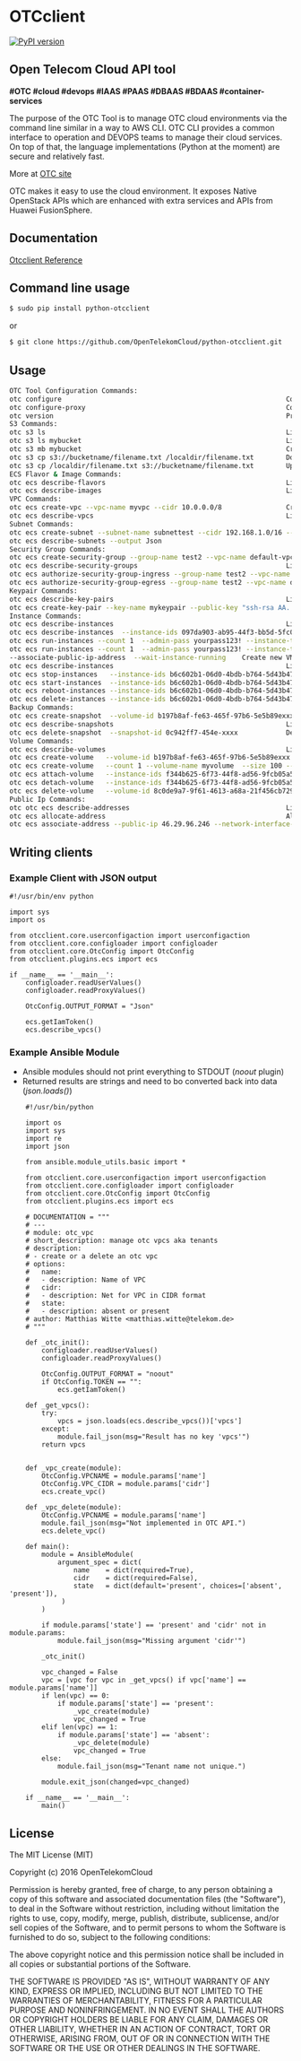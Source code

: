 OTCclient
==========

[![PyPI version](https://badge.fury.io/py/python-otcclient.png)](https://badge.fury.io/py/python-otcclient)

Open Telecom Cloud API tool
-----------------------------------------------

**#OTC #cloud #devops #IAAS #PAAS #DBAAS #BDAAS #container-services**

The purpose of the OTC Tool is to manage OTC cloud environments via the command line similar in a way to AWS CLI.
OTC CLI provides a common interface to operation and DEVOPS teams to manage their cloud services.
On top of that, the language implementations (Python at the moment) are secure and relatively fast.

More at [OTC site](https://console.otc.t-systems.com/console/#/home)

OTC makes it easy to use the cloud environment. It exposes Native OpenStack APIs which are enhanced with extra
services and APIs from Huawei FusionSphere.


Documentation
-------------

[Otcclient Reference](https://docs.otc.t-systems.com/?locale=en-us)

Command line usage
-----

`````sh
$ sudo pip install python-otcclient
`````
or
`````sh
$ git clone https://github.com/OpenTelekomCloud/python-otcclient.git
`````

Usage
----------------

`````sh
OTC Tool Configuration Commands:
otc configure                                                        Configuring OTC client tool (mandatory in first use)
otc configure-proxy                                                  Configureing proxy settings ( ONLY https )
otc version                                                          Print OTC Client tool version
S3 Commands:
otc s3 ls                                                            List Buckets
otc s3 ls mybucket                                                   List Bucket files
otc s3 mb mybucket                                                   Create New Bucket
otc s3 cp s3://bucketname/filename.txt /localdir/filename.txt        Download from bucket to local
otc s3 cp /localdir/filename.txt s3://bucketname/filename.txt        Upload file / directory to bucket
ECS Flavor & Image Commands:
otc ecs describe-flavors                                             List avaliable flavors (VM templates)
otc ecs describe-images                                              List image templates
VPC Commands:
otc ecs create-vpc --vpc-name myvpc --cidr 10.0.0.0/8                Crete new VPC
otc ecs describe-vpcs                                                List VPCs
Subnet Commands:
otc ecs create-subnet --subnet-name subnettest --cidr 192.168.1.0/16 --gateway-ip 192.168.1.2 --primary-dns 8.8.8.8 --secondary-dns 8.8.4.4 --availability-zone eu-de-01 --vpc-name default-vpc    Create new subnet for VPC
otc ecs describe-subnets --output Json
Security Group Commands:
otc ecs create-security-group --group-name test2 --vpc-name default-vpc  Create new security group
otc ecs describe-security-groups                                     List existing security-groups
otc ecs authorize-security-group-ingress --group-name test2 --vpc-name default-vpc --protocol tcp --ethertype IPv4 --portmin 22 --portmax 25      Add new incomming rule to security-group
otc ecs authorize-security-group-egress --group-name test2 --vpc-name default-vpc --protocol tcp --ethertype IPv4 --portmin 7000 --portmax 7001   Add new outcomming rule to security-group
Keypair Commands:
otc ecs describe-key-pairs                                           List key pairs
otc ecs create-key-pair --key-name mykeypair --public-key "ssh-rsa AA..."       Create key pair
Instance Commands:
otc ecs describe-instances                                           List VM instances
otc ecs describe-instances  --instance-ids 097da903-ab95-44f3-bb5d-5fc08dfb6cc3 --output Json     Detailed information of specific VM instance (JSON)
otc ecs run-instances --count 1  --admin-pass yourpass123! --instance-type c1.medium --instance-name instancename --image-name Standard_CentOS_6.7_latest --subnet-name testsubnet --vpc-name testvpc --group-name testsecgroup     Create new VM instance and START
otc ecs run-instances --count 1  --admin-pass yourpass123! --instance-type c1.medium --instance-name instancename --image-name Standard_CentOS_6.7_latest --subnet-name testsubnet --vpc-name testvpc --group-name testsecgroup  --key-name testsshkeypair --file1 /otc/a=/otc/a
--associate-public-ip-address  --wait-instance-running    Create new VM instance with injected SSH keypair, with public ip, additional file injection, wait instance created and running
otc ecs describe-instances                                           List VM instances
otc ecs stop-instances   --instance-ids b6c602b1-06d0-4bdb-b764-5d43b47abc14        Stop VM instance
otc ecs start-instances  --instance-ids b6c602b1-06d0-4bdb-b764-5d43b47abc14        Start VM instance
otc ecs reboot-instances --instance-ids b6c602b1-06d0-4bdb-b764-5d43b47abc14        Reboot VM instance
otc ecs delete-instances --instance-ids b6c602b1-06d0-4bdb-b764-5d43b47abc14        Delete VM instance (public ip + EVS also)
Backup Commands:
otc ecs create-snapshot  --volume-id b197b8af-fe63-465f-97b6-5e5b89exxxx  Create snapshot of volume
otc ecs describe-snapshots                                           List backup volumes
otc ecs delete-snapshot  --snapshot-id 0c942ff7-454e-xxxx            Delete volume backup
Volume Commands:
otc ecs describe-volumes                                             List volumes
otc ecs create-volume   --volume-id b197b8af-fe63-465f-97b6-5e5b89exxx --snapshot-id 0c942ff7-454e-xxxx Create volume from snapshot
otc ecs create-volume   --count 1 --volume-name myvolume  --size 100 --volume-type SATA      Create new Volume [type: SSD,SAS,SATA]
otc ecs attach-volume   --instance-ids f344b625-6f73-44f8-ad56-9fcb05a523c4 --volume-id 8c0de9a7-9f61-4613-a68a-21f456cb7298             Attach volume to instance
otc ecs detach-volume   --instance-ids f344b625-6f73-44f8-ad56-9fcb05a523c4 --volume-id 8c0de9a7-9f61-4613-a68a-21f456cb7298             Detach volume from instance
otc ecs delete-volume   --volume-id 8c0de9a7-9f61-4613-a68a-21f456cb7298                                                                 Delete volume
Public Ip Commands:
otc otc ecs describe-addresses                                       List public ip adresses
otc ecs allocate-address                                             Allocate public ip address from public ip pool
otc ecs associate-address --public-ip 46.29.96.246 --network-interface-id b197b8af-fe63-465f-97b6-5e5b89exxx      Assodicate public ip with Network Interface Id
`````

Writing clients
---------------

### Example Client with JSON output
 
	#!/usr/bin/env python
	
	import sys
	import os
	
	from otcclient.core.userconfigaction import userconfigaction
	from otcclient.core.configloader import configloader
	from otcclient.core.OtcConfig import OtcConfig
	from otcclient.plugins.ecs import ecs
	
	if __name__ == '__main__':
	    configloader.readUserValues() 
	    configloader.readProxyValues()
	
	    OtcConfig.OUTPUT_FORMAT = "Json"
	
	    ecs.getIamToken()
	    ecs.describe_vpcs()

### Example Ansible Module

- Ansible modules should not print everything to STDOUT (_noout_ plugin)
- Returned results are strings and need to bo converted back into data (_json.loads()_)

```
	#!/usr/bin/python
	
	import os
	import sys
	import re
	import json
	
	from ansible.module_utils.basic import *
	
	from otcclient.core.userconfigaction import userconfigaction
	from otcclient.core.configloader import configloader
	from otcclient.core.OtcConfig import OtcConfig
	from otcclient.plugins.ecs import ecs
	
	# DOCUMENTATION = """
	# ---
	# module: otc_vpc
	# short_description: manage otc vpcs aka tenants
	# description:
	# - create or a delete an otc vpc
	# options:
	#   name:
	#   - description: Name of VPC
	#   cidr:
	#   - description: Net for VPC in CIDR format
	#   state:
	#   - description: absent or present
	# author: Matthias Witte <matthias.witte@telekom.de>
	# """
	
	def _otc_init():
	    configloader.readUserValues()
	    configloader.readProxyValues()
	
	    OtcConfig.OUTPUT_FORMAT = "noout"
	    if OtcConfig.TOKEN == "":
	        ecs.getIamToken()
	
	def _get_vpcs():
	    try:
	        vpcs = json.loads(ecs.describe_vpcs())['vpcs']
	    except:
	        module.fail_json(msg="Result has no key 'vpcs'")
	    return vpcs
	
	
	def _vpc_create(module):
	    OtcConfig.VPCNAME = module.params['name']
	    OtcConfig.VPC_CIDR = module.params['cidr']
	    ecs.create_vpc()
	
	def _vpc_delete(module):
	    OtcConfig.VPCNAME = module.params['name']
	    module.fail_json(msg="Not implemented in OTC API.")
	    ecs.delete_vpc()
	
	def main():
	    module = AnsibleModule(
	        argument_spec = dict(
	            name    = dict(required=True),
	            cidr    = dict(required=False),
	            state   = dict(default='present', choices=['absent', 'present']),
	         )
	    )
	
	    if module.params['state'] == 'present' and 'cidr' not in module.params:
	        module.fail_json(msg="Missing argument 'cidr'")
	
	    _otc_init()
	
	    vpc_changed = False
	    vpc = [vpc for vpc in _get_vpcs() if vpc['name'] == module.params['name']]
	    if len(vpc) == 0:
	        if module.params['state'] == 'present':
	            _vpc_create(module)
	            vpc_changed = True
	    elif len(vpc) == 1:
	        if module.params['state'] == 'absent':
	            _vpc_delete(module)
	            vpc_changed = True
	    else:
	        module.fail_json(msg="Tenant name not unique.")
	
	    module.exit_json(changed=vpc_changed)
	
	if __name__ == '__main__':
	    main()
```

License
-------

The MIT License (MIT)

Copyright (c) 2016 OpenTelekomCloud

Permission is hereby granted, free of charge, to any person obtaining a copy
of this software and associated documentation files (the "Software"), to deal
in the Software without restriction, including without limitation the rights
to use, copy, modify, merge, publish, distribute, sublicense, and/or sell
copies of the Software, and to permit persons to whom the Software is
furnished to do so, subject to the following conditions:

The above copyright notice and this permission notice shall be included in all
copies or substantial portions of the Software.

THE SOFTWARE IS PROVIDED "AS IS", WITHOUT WARRANTY OF ANY KIND, EXPRESS OR
IMPLIED, INCLUDING BUT NOT LIMITED TO THE WARRANTIES OF MERCHANTABILITY,
FITNESS FOR A PARTICULAR PURPOSE AND NONINFRINGEMENT. IN NO EVENT SHALL THE
AUTHORS OR COPYRIGHT HOLDERS BE LIABLE FOR ANY CLAIM, DAMAGES OR OTHER
LIABILITY, WHETHER IN AN ACTION OF CONTRACT, TORT OR OTHERWISE, ARISING FROM,
OUT OF OR IN CONNECTION WITH THE SOFTWARE OR THE USE OR OTHER DEALINGS IN THE
SOFTWARE.
